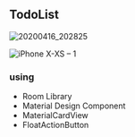 ## TodoList

![20200416_202825](https://user-images.githubusercontent.com/50993333/79503415-5b891d00-8046-11ea-9ec6-a1a68cfb8bac.png)

![iPhone X-XS – 1](https://user-images.githubusercontent.com/50993333/79503420-5cba4a00-8046-11ea-94da-86756b07f783.png)
### using
- Room Library
- Material Design Component
- MaterialCardView
- FloatActionButton
